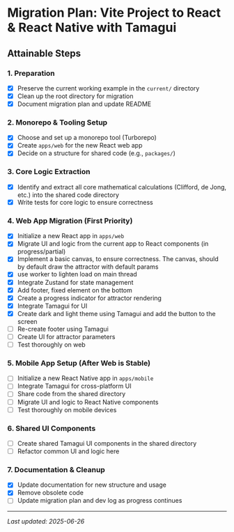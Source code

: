 # Migration Plan: Vite Project to React & React Native with Tamagui

## Attainable Steps

### 1. Preparation
- [x] Preserve the current working example in the `current/` directory
- [x] Clean up the root directory for migration
- [x] Document migration plan and update README

### 2. Monorepo & Tooling Setup
- [x] Choose and set up a monorepo tool (Turborepo)
- [x] Create `apps/web` for the new React web app
- [x] Decide on a structure for shared code (e.g., `packages/`)

### 3. Core Logic Extraction
- [x] Identify and extract all core mathematical calculations (Clifford, de Jong, etc.) into the shared code directory
- [x] Write tests for core logic to ensure correctness

### 4. Web App Migration (First Priority)
- [x] Initialize a new React app in `apps/web`
- [x] Migrate UI and logic from the current app to React components (in progress/partial)
- [x] Implement a basic canvas, to ensure correctness. The canvas, should by default draw the attractor with default params
- [x] use worker to lighten load on main thread
- [x] Integrate Zustand for state management
- [x] Add footer, fixed element on the bottom
- [x] Create a progress indicator for attractor rendering
- [x] Integrate Tamagui for UI
- [x] Create dark and light theme using Tamagui and add the button to the screen
- [ ] Re-create footer using Tamagui
- [ ] Create UI for attractor parameters
- [ ] Test thoroughly on web

### 5. Mobile App Setup (After Web is Stable)
- [ ] Initialize a new React Native app in `apps/mobile`
- [ ] Integrate Tamagui for cross-platform UI
- [ ] Share code from the shared directory
- [ ] Migrate UI and logic to React Native components
- [ ] Test thoroughly on mobile devices

### 6. Shared UI Components
- [ ] Create shared Tamagui UI components in the shared directory
- [ ] Refactor common UI and logic here

### 7. Documentation & Cleanup
- [x] Update documentation for new structure and usage
- [x] Remove obsolete code
- [ ] Update migration plan and dev log as progress continues

---

*Last updated: 2025-06-26*
